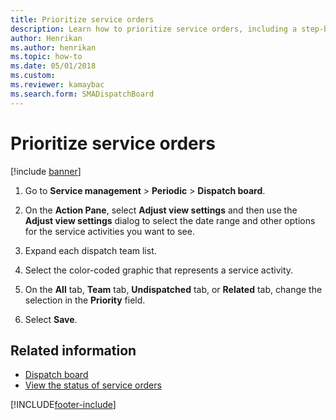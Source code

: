 ```yaml
---
title: Prioritize service orders   
description: Learn how to prioritize service orders, including a step-by-step process for saving and prioritizing service orders and additional resources.
author: Henrikan
ms.author: henrikan
ms.topic: how-to
ms.date: 05/01/2018
ms.custom:
ms.reviewer: kamaybac
ms.search.form: SMADispatchBoard
---
```


# Prioritize service orders

[!include [banner](../includes/banner.md)]

1. Go to **Service management** \> **Periodic** \> **Dispatch board**.

2. On the **Action Pane**, select **Adjust view settings** and then use the **Adjust view settings** dialog to select the date range and other options for the service activities you want to see.

3. Expand each dispatch team list.

4. Select the color-coded graphic that represents a service activity.

5. On the **All** tab, **Team** tab, **Undispatched** tab, or **Related** tab, change the selection in the **Priority** field.

6. Select **Save**.

## Related information

- [Dispatch board](dispatch-board.md)
- [View the status of service orders](view-the-status-of-service-orders.md)

[!INCLUDE[footer-include](../../includes/footer-banner.md)]

